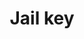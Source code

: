 ---
layout: item
title: Jail key
item-id: 1591
datatable: true
id: 1591
name: "Jail key"
members: true
lowalch: 0
highalch: 0
examine: "Key to a cell."
monsters:
  - id: 300
    name: "Jailer"
    members: true
    combat_level: 47
    wiki_url: "https://oldschool.runescape.wiki/w/Jailer"
    drops:
      - quantity: "1"
        rarity: 1
    image: ""
---